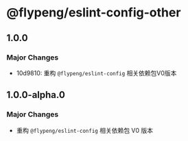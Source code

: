 # @flypeng/eslint-config-other

## 1.0.0

### Major Changes

- 10d9810: 重构 `@flypeng/eslint-config` 相关依赖包V0版本

## 1.0.0-alpha.0

### Major Changes

- 重构 `@flypeng/eslint-config` 相关依赖包 V0 版本
